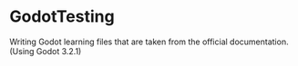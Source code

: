# GodotTesting

Writing Godot learning files that are taken from the official documentation. (Using Godot 3.2.1)
